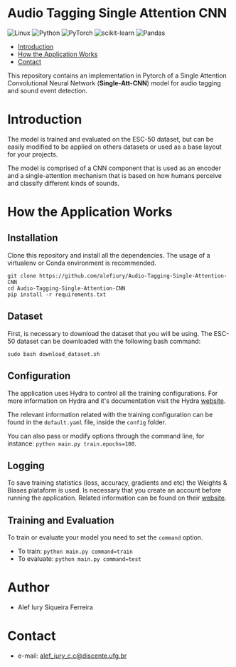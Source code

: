 # Audio Tagging Single Attention CNN

![Linux](https://img.shields.io/badge/Linux-FCC624?style=for-the-badge&logo=linux&logoColor=black)
![Python](https://img.shields.io/badge/python-3670A0?style=for-the-badge&logo=python&logoColor=ffdd54)
![PyTorch](https://img.shields.io/badge/PyTorch-%23EE4C2C.svg?style=for-the-badge&logo=PyTorch&logoColor=white)
![scikit-learn](https://img.shields.io/badge/scikit--learn-%23F7931E.svg?style=for-the-badge&logo=scikit-learn&logoColor=white)
![Pandas](https://img.shields.io/badge/pandas-%23150458.svg?style=for-the-badge&logo=pandas&logoColor=white)

- [Introduction](#Introduction)
- [How the Application Works](#How-the-Application-Works)
- [Contact](#Contact)

This repository contains an implementation in Pytorch of a Single Attention Convolutional Neural Network 
(**Single-Att-CNN**) model for audio tagging and sound event detection.

# Introduction

The model is trained and evaluated on the ESC-50 dataset, but can be easily modified to be
applied on others datasets or used as a base layout for your projects.

The model is comprised of a CNN component that is used as an encoder and a single-attention mechanism
that is based on how humans perceive and classify different kinds of sounds.


# How the Application Works

## Installation

Clone this repository and install all the dependencies.
The usage of a virtualenv or Conda environment is recommended.

```
git clone https://github.com/alefiury/Audio-Tagging-Single-Attention-CNN
cd Audio-Tagging-Single-Attention-CNN
pip install -r requirements.txt
```

## Dataset

First, is necessary to download the dataset that you will be using. The ESC-50 dataset can be
downloaded with the following bash command:

```
sudo bash download_dataset.sh
```

## Configuration

The application uses Hydra to control all the training configurations. For more
information on Hydra and it's documentation visit the Hydra [website](https://hydra.cc/).

The relevant information related with the training configuration can be found in the `default.yaml`
file, inside the `config` folder.

You can also pass or modify options through the command line, for instance: `python main.py train.epochs=100`.

## Logging

To save training statistics (loss, accuracy, gradients and etc) the Weights & Biases plataform is used.
Is necessary that you create an account before running the application.
Related information can be found on their [website](https://wandb.ai/site).

## Training and Evaluation

To train or evaluate your model you need to set the `command` option.

- To train: `python main.py command=train`
- To evaluate: `python main.py command=test`

# Author

- Alef Iury Siqueira Ferreira

# Contact

- e-mail: alef_iury_c.c@discente.ufg.br
